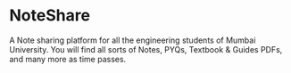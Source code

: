 # NoteShare
A Note sharing platform for all the engineering students of Mumbai University. You will find all sorts of Notes, PYQs, Textbook &amp; Guides PDFs, and many more as time passes.
